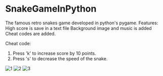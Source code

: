 # SnakeGameInPython
The famous retro snakes game developed in python's pygame.
Features:
High score is save in a text file
Background image and music is added
Cheat codes are added.

Cheat code:
1) Press 'k' to increase score by 10 points.
2) Press 's' to decrease the speed of the snake.


![1](https://user-images.githubusercontent.com/42582560/64551181-1aaf8400-d352-11e9-9293-40482a72d52c.PNG)
![2](https://user-images.githubusercontent.com/42582560/64551194-1edba180-d352-11e9-8ac0-f4397da23688.PNG)
![3](https://user-images.githubusercontent.com/42582560/64551207-24d18280-d352-11e9-816b-fd7f8e12a310.PNG)
